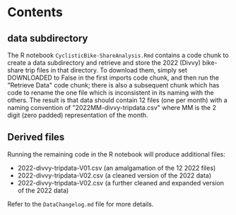 # Contents
## data subdirectory
The R notebook ```CyclisticBike-ShareAnalysis.Rmd``` contains a code chunk
to create a data subdirectory and retrieve and store the 2022 (Divvy) bike-share
trip files in that directory.
To download them, simply set DOWNLOADED to False in the first imports code
chunk, and then run the "Retrieve Data" code chunk; there is also a subsequent
chunk which has code to rename the one file which is inconsistent in its
naming with the others.
The result is that data should contain 12 files (one per month) with a naming
convention of "2022MM-divvy-tripdata.csv" where MM is the 2 digit (zero padded)
representation of the month.

## Derived files
Running the remaining code in the R notebook will produce additional files:
- 2022-divvy-tripdata-V01.csv (an amalgamation of the 12 2022 files)
- 2022-divvy-tripdata-V02.csv (a cleaned version of the 2022 data)
- 2022-divvy-tripdata-V02.csv (a further cleaned and expanded version of
the 2022 data)

Refer to the ```DataChangelog.md``` file for more details.

